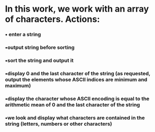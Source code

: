 # In this work, we work with an array of characters. Actions:
### • enter a string
### •output string before sorting
### •sort the string and output it
### •display 0 and the last character of the string (as requested, output the elements whose ASCII indices are minimum and maximum)
### •display the character whose ASCII encoding is equal to the arithmetic mean of 0 and the last character of the string
### •we look and display what characters are contained in the string (letters, numbers or other characters)

